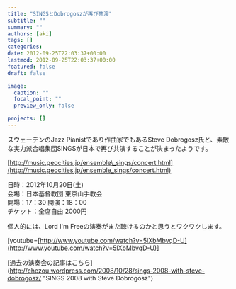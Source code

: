 ```yaml
---
title: "SINGSとDobrogoszが再び共演"
subtitle: ""
summary: ""
authors: [aki]
tags: []
categories: 
date: 2012-09-25T22:03:37+00:00
lastmod: 2012-09-25T22:03:37+00:00
featured: false
draft: false

image:
  caption: ""
  focal_point: ""
  preview_only: false

projects: []
---
```

スウェーデンのJazz Pianistであり作曲家でもあるSteve Dobrogosz氏と、素敵な実力派合唱集団SINGSが日本で再び共演することが決まったようです。

[http://music.geocities.jp/ensemble\_sings/concert.html](http://music.geocities.jp/ensemble_sings/concert.html)

日時：2012年10月20日(土)  
会場：日本基督教団 東京山手教会  
開場：17：30 開演：18：00  
チケット：全席自由 2000円

個人的には、Lord I&#39;m Freeの演奏がまた聴けるのかと思うとワクワクします。

[youtube=[http://www.youtube.com/watch?v=5lXbMbvqD-U](http://www.youtube.com/watch?v=5lXbMbvqD-U)]

[過去の演奏会の記事はこちら](http://chezou.wordpress.com/2008/10/28/sings-2008-with-steve-dobrogosz/ &quot;SINGS 2008 with Steve Dobrogosz&quot;)


